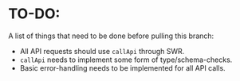 # TO-DO:
A list of things that need to be done before pulling this branch:
* All API requests should use `callApi` through SWR.
* `callApi` needs to implement some form of type/schema-checks.
* Basic error-handling needs to be implemented for all API calls.